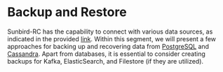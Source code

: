 # Backup and Restore

Sunbird-RC has the capability to connect with various data sources, as indicated in the provided [link](https://docs.sunbirdrc.dev/learn/readme-1/high-level-architecture#db). Within this segment, we will present a few approaches for backing up and recovering data from [PostgreSQL](postgresql/) and [Cassandra](cassandra/). Apart from databases, it is essential to consider creating backups for Kafka, ElasticSearch, and Filestore (if they are utilized).
